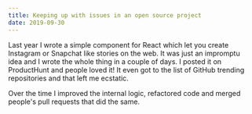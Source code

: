 ```yaml
---
title: Keeping up with issues in an open source project
date: 2019-09-30
---
```


Last year I wrote a simple component for React which let you create Instagram or Snapchat like stories on the web. It was just an impromptu idea and I wrote the whole thing in a couple of days. I posted it on ProductHunt and people loved it! It even got to the list of GitHub trending repositories and that left me ecstatic.

Over the time I improved the internal logic, refactored code and merged people's pull requests that did the same.
